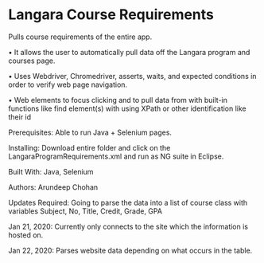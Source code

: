 # Langara Course Requirements

Pulls course requirements of the entire app.

• It allows the user to automatically pull data off the Langara program and courses page.

• Uses Webdriver, Chromedriver, asserts, waits, and expected conditions in order to verify web page navigation.

• Web elements to focus clicking and to pull data from with built-in functions like find element(s) with using XPath or other identification like their id

Prerequisites: Able to run Java + Selenium pages.

Installing: Download entire folder and click on the LangaraProgramRequirements.xml and run as NG suite in Eclipse.

Built With: Java, Selenium

Authors: Arundeep Chohan

Updates Required:  Going to parse the data into a list of course class with variables Subject, No, Title, Credit, Grade, GPA

Jan 21, 2020: Currently only connects to the site which the information is hosted on.

Jan 22, 2020: Parses website data depending on what occurs in the table.
